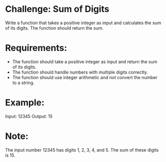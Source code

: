 # Challenge: Sum of Digits

Write a function that takes a positive integer as input and calculates the sum of its digits. The function should return the sum.

# Requirements:

* The function should take a positive integer as input and return the sum of its digits.
* The function should handle numbers with multiple digits correctly.
* The function should use integer arithmetic and not convert the number to a string.

# Example:
Input: 12345
Output: 15

# Note:
The input number 12345 has digits 1, 2, 3, 4, and 5. The sum of these digits is 15.
